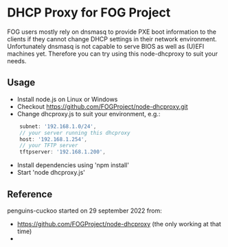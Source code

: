 # DHCP Proxy for FOG Project

FOG users mostly rely on dnsmasq to provide PXE boot information to the clients if they cannot change DHCP settings in their network environment. Unfortunately dnsmasq is not capable to serve BIOS as well as (U)EFI machines yet. Therefore you can try using this node-dhcproxy to suit your needs.

## Usage
* Install node.js on Linux or Windows
* Checkout https://github.com/FOGProject/node-dhcproxy.git
* Change dhcproxy.js to suit your environment, e.g.:

```js
    subnet: '192.168.1.0/24',
    // your server running this dhcproxy
    host: '192.168.1.254',
    // your TFTP server
    tftpserver: '192.168.1.200',
```

* Install dependencies using 'npm install'
* Start 'node dhcproxy.js'

## Reference
penguins-cuckoo started on 29 september 2022 from:
* https://github.com/FOGProject/node-dhcproxy (the only working at that time)
* 

